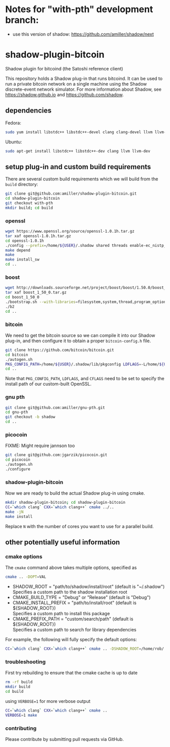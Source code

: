 # Notes for "with-pth" development branch:
- use this version of shadow: https://github.com/amiller/shadow/next

# shadow-plugin-bitcoin

Shadow plugin for bitcoind (the Satoshi reference client)

This repository holds a Shadow plug-in that runs bitcoind. It can be used to run a private bitcoin network on a single machine using the Shadow discrete-event network simulator. For more information about Shadow, see https://shadow.github.io and https://github.com/shadow.

## dependencies

Fedora:

```bash
sudo yum install libstdc++ libstdc++-devel clang clang-devel llvm llvm-devel glib2 glib2-devel
```

Ubuntu:

```bash
sudo apt-get install libstdc++ libstdc++-dev clang llvm llvm-dev
```

## setup plug-in and custom build requirements

There are several custom build requirements which we will build from the `build` directory:

```bash
git clone git@github.com:amiller/shadow-plugin-bitcoin.git
cd shadow-plugin-bitcoin
git checkout with-pth
mkdir build; cd build
```

### openssl

```bash
wget https://www.openssl.org/source/openssl-1.0.1h.tar.gz
tar xaf openssl-1.0.1h.tar.gz
cd openssl-1.0.1h
./config --prefix=/home/${USER}/.shadow shared threads enable-ec_nistp_64_gcc_128 -fPIC
make depend
make
make install_sw
cd ..
```

### boost

```bash
wget http://downloads.sourceforge.net/project/boost/boost/1.50.0/boost_1_50_0.tar.gz
tar xaf boost_1_50_0.tar.gz
cd boost_1_50_0
./bootstrap.sh --with-libraries=filesystem,system,thread,program_options
./b2
cd ..
```

### bitcoin

We need to get the bitcoin source so we can compile it into our Shadow plug-in, and then configure it to obtain a proper `bitcoin-config.h` file.

```bash
git clone https://github.com/bitcoin/bitcoin.git
cd bitcoin
./autogen.sh
PKG_CONFIG_PATH=/home/${USER}/.shadow/lib/pkgconfig LDFLAGS=-L/home/${USER}/.shadow/lib CFLAGS=-I/home/${USER}/.shadow/include CXXFLAGS=-I`pwd`/../boost_1_50_0 ./configure --prefix=/home/${USER}/.shadow --without-miniupnpc --without-gui --disable-wallet --disable-tests --with-boost-libdir=`pwd`/../boost_1_50_0/stage/lib
cd ..
```

Note that `PKG_CONFIG_PATH`, `LDFLAGS`, and `CFLAGS` need to be set to specify the install path of our custom-built OpenSSL.

### gnu pth

```bash
git clone git@github.com:amiller/gnu-pth.git
cd gnu-pth
git checkout -b shadow
cd ..
```

### picocoin

FIXME: Might require jannson too

```bash
git clone git@github.com:jgarzik/picocoin.git
cd picocoin
./autogen.sh
./configure
```

### shadow-plugin-bitcoin

Now we are ready to build the actual Shadow plug-in using cmake.

```bash
mkdir shadow-plugin-bitcoin; cd shadow-plugin-bitcoin
CC=`which clang` CXX=`which clang++` cmake ../..
make -jN
make install
```

Replace `N` with the number of cores you want to use for a parallel build.

## other potentially useful information

### cmake options

The `cmake` command above takes multiple options, specified as

```bash
cmake .. -DOPT=VAL
```

+ SHADOW_ROOT = "path/to/shadow/install/root" (default is "~/.shadow")  
  Specifies a custom path to the shadow installation root  
+ CMAKE_BUILD_TYPE = "Debug" or "Release" (default is "Debug")  
+ CMAKE_INSTALL_PREFIX = "path/to/install/root" (default is ${SHADOW_ROOT})  
  Specifies a custom path to install this package  
+ CMAKE_PREFIX_PATH = "custom/search/path" (default is ${SHADOW_ROOT})  
  Specifies a custom path to search for library dependencies  

For example, the following will fully specify the default options:

```bash
CC=`which clang` CXX=`which clang++` cmake .. -DSHADOW_ROOT=/home/rob/.shadow -DCMAKE_BUILD_TYPE=Debug -DCMAKE_INSTALL_PREFIX=/home/rob/.shadow -DCMAKE_PREFIX_PATH=/home/rob/.shadow
```

### troubleshooting

First try rebuilding to ensure that the cmake cache is up to date

```bash
rm -rf build
mkdir build
cd build
```

using `VERBOSE=1` for more verbose output

```bash
CC=`which clang` CXX=`which clang++` cmake ..
VERBOSE=1 make
```

### contributing

Please contribute by submitting pull requests via GitHub.

